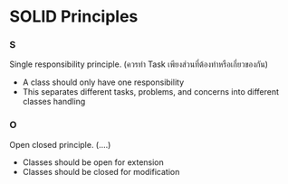 # SOLID Principles
### S
Single responsibility principle. (ควรทำ Task เพียงส่วนที่ต้องทำหรือเกี่ยวของกัน)
- A class should only have one responsibility
- This separates different tasks, problems, and concerns into different classes handling

### O
Open closed principle. (....)
- Classes should be open for extension
- Classes should be closed for modification
